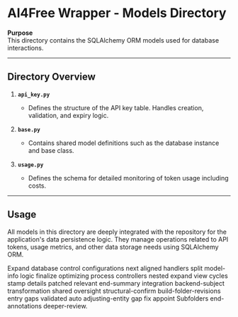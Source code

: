 # AI4Free Wrapper - Models Directory

**Purpose**  
This directory contains the SQLAlchemy ORM models used for database interactions.

---

## Directory Overview

1. **`api_key.py`**  
   - Defines the structure of the API key table. Handles creation, validation, and expiry logic.

2. **`base.py`**  
   - Contains shared model definitions such as the database instance and base class.

3. **`usage.py`**  
   - Defines the schema for detailed monitoring of token usage including costs.

---

## Usage  
All models in this directory are deeply integrated with the repository for the application's data persistence logic. They manage operations related to API tokens, usage metrics, and other data storage needs using SQLAlchemy ORM.

Expand database control configurations next aligned handlers split model-info logic finalize optimizing process controllers nested expand view cycles stamp details patched relevant end-summary integration backend-subject transformation shared oversight structural-confirm build-folder-revisions entry gaps validated auto adjusting-entity gap fix appoint Subfolders end-annotations deeper-review.
